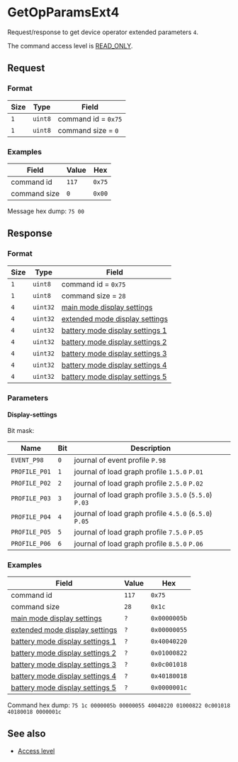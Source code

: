# GetOpParamsExt4

Request/response to get device operator extended parameters `4`.

The command access level is [READ_ONLY](../basics.md#command-access-level).


## Request

### Format

| Size | Type    | Field               |
| ---- | ------- | ------------------- |
| `1`  | `uint8` | command id = `0x75` |
| `1`  | `uint8` | command size = `0`  |

### Examples

| Field        | Value | Hex    |
| ------------ | ----- | ------ |
| command id   | `117` | `0x75` |
| command size | `0`   | `0x00` |

Message hex dump: `75 00`


## Response

### Format

| Size | Type     | Field                                                                  |
| ---- | -------- | ---------------------------------------------------------------------- |
| `1`  | `uint8`  | command id = `0x75`                                                    |
| `1`  | `uint8`  | command size = `28`                                                    |
| `4`  | `uint32` | [main mode display settings](#display-settings)                        |
| `4`  | `uint32` | [extended mode display settings](#display-settings)                    |
| `4`  | `uint32` | [battery mode display settings 1](./GetOpParams.md#display-settings-1) |
| `4`  | `uint32` | [battery mode display settings 2](./GetOpParams.md#display-settings-2) |
| `4`  | `uint32` | [battery mode display settings 3](./GetOpParams.md#display-settings-3) |
| `4`  | `uint32` | [battery mode display settings 4](./GetOpParams.md#display-settings-4) |
| `4`  | `uint32` | [battery mode display settings 5](#display-settings)                   |

### Parameters

#### Display-settings

Bit mask:

| Name          | Bit | Description                                            |
| ------------- | --- | ------------------------------------------------------ |
| `EVENT_P98`   | `0` | journal of event profile `P.98`                        |
| `PROFILE_P01` | `1` | journal of load graph profile `1.5.0` `P.01`           |
| `PROFILE_P02` | `2` | journal of load graph profile `2.5.0` `P.02`           |
| `PROFILE_P03` | `3` | journal of load graph profile `3.5.0` (`5.5.0`) `P.03` |
| `PROFILE_P04` | `4` | journal of load graph profile `4.5.0` (`6.5.0`) `P.05` |
| `PROFILE_P05` | `5` | journal of load graph profile `7.5.0` `P.05`           |
| `PROFILE_P06` | `6` | journal of load graph profile `8.5.0` `P.06`           |

### Examples

<table>
  <thead>
    <tr>
      <th>Field</th>
      <th>Value</th>
      <th>Hex</th>
    </tr>
  </thead>
  <tbody>
    <tr>
      <td>command id</td>
      <td><code>117</code></td>
      <td><code>0x75</code></td>
    </tr>
    <tr>
      <td>command size</td>
      <td><code>28</code></td>
      <td><code>0x1c</code></td>
    </tr>
    <tr>
      <td><a href="#display-settings">main mode display settings</a></td>
      <td><code>?</code></td>
      <td><code>0x0000005b</code></td>
    </tr>
    <tr>
      <td><a href="#display-settings">extended mode display settings</a></td>
      <td><code>?</code></td>
      <td><code>0x00000055</code></td>
    </tr>
    <tr>
      <td><a href="./GetOpParams.md#display-settings-1">battery mode display settings 1</a></td>
      <td><code>?</code></td>
      <td><code>0x40040220</code></td>
    </tr>
    <tr>
      <td><a href="./GetOpParams.md#display-settings-2">battery mode display settings 2</a></td>
      <td><code>?</code></td>
      <td><code>0x01000822</code></td>
    </tr>
    <tr>
      <td><a href="./GetOpParams.md#display-settings-3">battery mode display settings 3</a></td>
      <td><code>?</code></td>
      <td><code>0x0c001018</code></td>
    </tr>
    <tr>
      <td><a href="./GetOpParams.md#display-settings-4">battery mode display settings 4</a></td>
      <td><code>?</code></td>
      <td><code>0x40180018</code></td>
    </tr>
    <tr>
      <td><a href="#display-settings">battery mode display settings 5</a></td>
      <td><code>?</code></td>
      <td><code>0x0000001c</code></td>
    </tr>
  </tbody>
</table>

Command hex dump: `75 1c 0000005b 00000055 40040220 01000822 0c001018 40180018 0000001c`


## See also

* [Access level](../basics.md#command-access-level)
